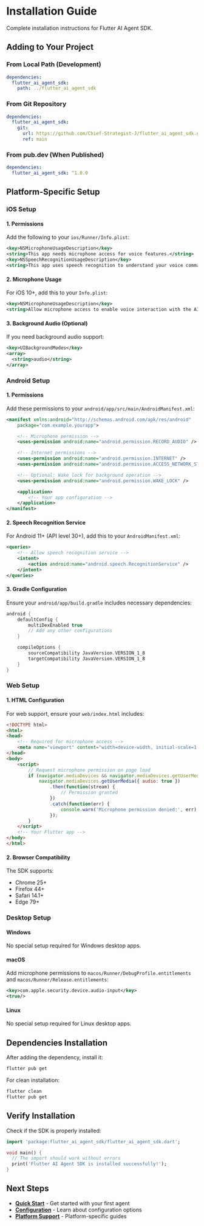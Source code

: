 # Installation Guide

Complete installation instructions for Flutter AI Agent SDK.

## Adding to Your Project

### From Local Path (Development)

```yaml
dependencies:
  flutter_ai_agent_sdk:
    path: ../flutter_ai_agent_sdk
```

### From Git Repository

```yaml
dependencies:
  flutter_ai_agent_sdk:
    git:
      url: https://github.com/Chief-Strategist-J/flutter_ai_agent_sdk.git
      ref: main
```

### From pub.dev (When Published)

```yaml
dependencies:
  flutter_ai_agent_sdk: ^1.0.0
```

## Platform-Specific Setup

### iOS Setup

#### 1. Permissions

Add the following to your `ios/Runner/Info.plist`:

```xml
<key>NSMicrophoneUsageDescription</key>
<string>This app needs microphone access for voice features.</string>
<key>NSSpeechRecognitionUsageDescription</key>
<string>This app uses speech recognition to understand your voice commands.</string>
```

#### 2. Microphone Usage

For iOS 10+, add this to your `Info.plist`:

```xml
<key>NSMicrophoneUsageDescription</key>
<string>Allow microphone access to enable voice interaction with the AI assistant.</string>
```

#### 3. Background Audio (Optional)

If you need background audio support:

```xml
<key>UIBackgroundModes</key>
<array>
  <string>audio</string>
</array>
```

### Android Setup

#### 1. Permissions

Add these permissions to your `android/app/src/main/AndroidManifest.xml`:

```xml
<manifest xmlns:android="http://schemas.android.com/apk/res/android"
    package="com.example.yourapp">

    <!-- Microphone permission -->
    <uses-permission android:name="android.permission.RECORD_AUDIO" />

    <!-- Internet permissions -->
    <uses-permission android:name="android.permission.INTERNET" />
    <uses-permission android:name="android.permission.ACCESS_NETWORK_STATE" />

    <!-- Optional: Wake lock for background operation -->
    <uses-permission android:name="android.permission.WAKE_LOCK" />

    <application>
        <!-- Your app configuration -->
    </application>
</manifest>
```

#### 2. Speech Recognition Service

For Android 11+ (API level 30+), add this to your `AndroidManifest.xml`:

```xml
<queries>
    <!-- Allow speech recognition service -->
    <intent>
        <action android:name="android.speech.RecognitionService" />
    </intent>
</queries>
```

#### 3. Gradle Configuration

Ensure your `android/app/build.gradle` includes necessary dependencies:

```gradle
android {
    defaultConfig {
        multiDexEnabled true
        // Add any other configurations
    }

    compileOptions {
        sourceCompatibility JavaVersion.VERSION_1_8
        targetCompatibility JavaVersion.VERSION_1_8
    }
}
```

### Web Setup

#### 1. HTML Configuration

For web support, ensure your `web/index.html` includes:

```html
<!DOCTYPE html>
<html>
<head>
    <!-- Required for microphone access -->
    <meta name="viewport" content="width=device-width, initial-scale=1.0">
</head>
<body>
    <script>
        // Request microphone permission on page load
        if (navigator.mediaDevices && navigator.mediaDevices.getUserMedia) {
            navigator.mediaDevices.getUserMedia({ audio: true })
                .then(function(stream) {
                    // Permission granted
                })
                .catch(function(err) {
                    console.warn('Microphone permission denied:', err);
                });
        }
    </script>
    <!-- Your Flutter app -->
</body>
</html>
```

#### 2. Browser Compatibility

The SDK supports:
- Chrome 25+
- Firefox 44+
- Safari 14.1+
- Edge 79+

### Desktop Setup

#### Windows

No special setup required for Windows desktop apps.

#### macOS

Add microphone permissions to `macos/Runner/DebugProfile.entitlements` and `macos/Runner/Release.entitlements`:

```xml
<key>com.apple.security.device.audio-input</key>
<true/>
```

#### Linux

No special setup required for Linux desktop apps.

## Dependencies Installation

After adding the dependency, install it:

```bash
flutter pub get
```

For clean installation:

```bash
flutter clean
flutter pub get
```

## Verify Installation

Check if the SDK is properly installed:

```dart
import 'package:flutter_ai_agent_sdk/flutter_ai_agent_sdk.dart';

void main() {
  // The import should work without errors
  print('Flutter AI Agent SDK is installed successfully!');
}
```

## Next Steps

- **[Quick Start](../quick-start.md)** - Get started with your first agent
- **[Configuration](./configuration.md)** - Learn about configuration options
- **[Platform Support](../platform-support/)** - Platform-specific guides
